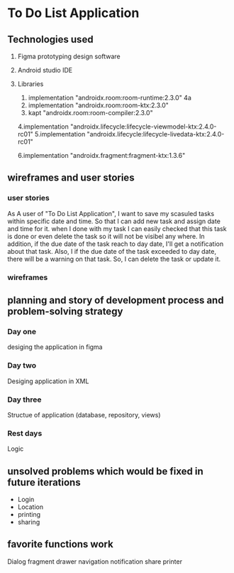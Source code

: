 # To Do List Application

## Technologies used

1. Figma prototyping design software 
2. Android studio IDE
3. Libraries
 
    1. implementation "androidx.room:room-runtime:2.3.0" 4a
    2. implementation "androidx.room:room-ktx:2.3.0"
    3. kapt "androidx.room:room-compiler:2.3.0"

    4.implementation "androidx.lifecycle:lifecycle-viewmodel-ktx:2.4.0-rc01"
    5.implementation "androidx.lifecycle:lifecycle-livedata-ktx:2.4.0-rc01"

    6.implementation "androidx.fragment:fragment-ktx:1.3.6"
  

## wireframes and user stories

### user stories
As A user of "To Do List Application", I want to save my scasuled tasks within specific date and time. 
So that I can add new task and assign date and time for it. when I done with my task I can easily checked that this task is done 
or even delete the task so it will not be visibel any where. In addition, if the due date of the task reach to day date,
I'll get a notification about that task. Also, I if the due date of the task exceeded to day date, there will be a warning on that task.
So, I can delete the task or update it. 


### wireframes 







## planning and story of development process and problem-solving strategy
### Day one 
desiging the application in figma
### Day two
Desiging application in XML
### Day three
Structue of application (database, repository, views)
### Rest days
Logic 


## unsolved problems which would be fixed in future iterations
* Login
* Location
* printing
* sharing 



## favorite functions work
Dialog fragment
drawer navigation
notification
share
printer






